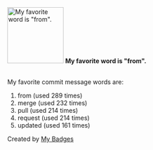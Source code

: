 <img src="https://my-badges.github.io/my-badges/favorite-word.png" alt="My favorite word is &quot;from&quot;." title="My favorite word is &quot;from&quot;." width="128">
<strong>My favorite word is &quot;from&quot;.</strong>
<br><br>

My favorite commit message words are:

1. from (used 289 times)
2. merge (used 232 times)
3. pull (used 214 times)
4. request (used 214 times)
5. updated (used 161 times)


Created by <a href="https://github.com/my-badges/my-badges">My Badges</a>